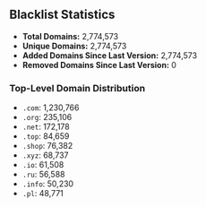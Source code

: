 ## Blacklist Statistics

- **Total Domains:** 2,774,573
- **Unique Domains:** 2,774,573
- **Added Domains Since Last Version:** 2,774,573
- **Removed Domains Since Last Version:** 0

### Top-Level Domain Distribution

-  `.com`: 1,230,766
-  `.org`: 235,106
-  `.net`: 172,178
-  `.top`: 84,659
-  `.shop`: 76,382
-  `.xyz`: 68,737
-  `.io`: 61,508
-  `.ru`: 56,588
-  `.info`: 50,230
-  `.pl`: 48,771
